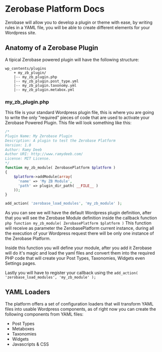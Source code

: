 # Zerobase Platform Docs

Zerobase will allow you to develop a plugin or theme with ease, by writing rules in a YAML file,
you will be able to create different elements for your Wordpress site.

## Anatomy of a Zerobase Plugin

A tipical Zerobase powered plugin will have the following structure:

```
wp_contents/plugins
    + my_zb_plugin/
    |-- my_zb_plugin.php
    |-- my_zb_plugin.post_type.yml
    |-- my_zb_plugin.taxonomy.yml
    |-- my_zb_plugin.metabox.yml
```

### my_zb_plugin.php

This file is your standard Wordpress plugin file, this is where you are going to write the only "required"
pieces of code that are used to activate your Zerobase Powered Plugin. This file will look something
like this:

``` php
/*
Plugin Name: My Zerobase Plugin
Description: A plugin to test the Zerobase Platform
Version: 1.0
Author: Ramy Deeb
Author URI: http://www.ramydeeb.com/
License: MIT License.
*/
function my_zb_module( ZerobasePlatform $platform )
{
    $platform->addModule(array(
      'name' => 'My ZB Module',
      'path' => plugin_dir_path( __FILE__ )
    ));
}

add_action( 'zerobase_load_modules', 'my_zb_module' );
```

As you can see we will have the default Wordpress plugin definition, after that you will see the Zerobase
Module definition inside the callback function ``` php function my_zb_module( ZerobasePlatform $platform ) ```
This function will receive as parameter the ZerobasePlatform current instance, during all the execution of
your Wordpress request there will be only one instance of the Zerobase Platform.

Inside this function you will define your module, after you add it Zerobase will do it's magic and load the
yaml files and convert them into the required PHP code that will create your Post Types, Taxonomies, Widgets
even Settings pages.

Lastly you will have to register your callback using the ```add_action( 'zerobase_load_modules', 'my_zb_module' );```

## YAML Loaders

The platform offers a set of configuration loaders that will transform YAML files into usable Wordpress
components, as of right now you can create the following components from YAML files:

* Post Types
* Metaboxes
* Taxonomies
* Widgets
* Javascripts & CSS